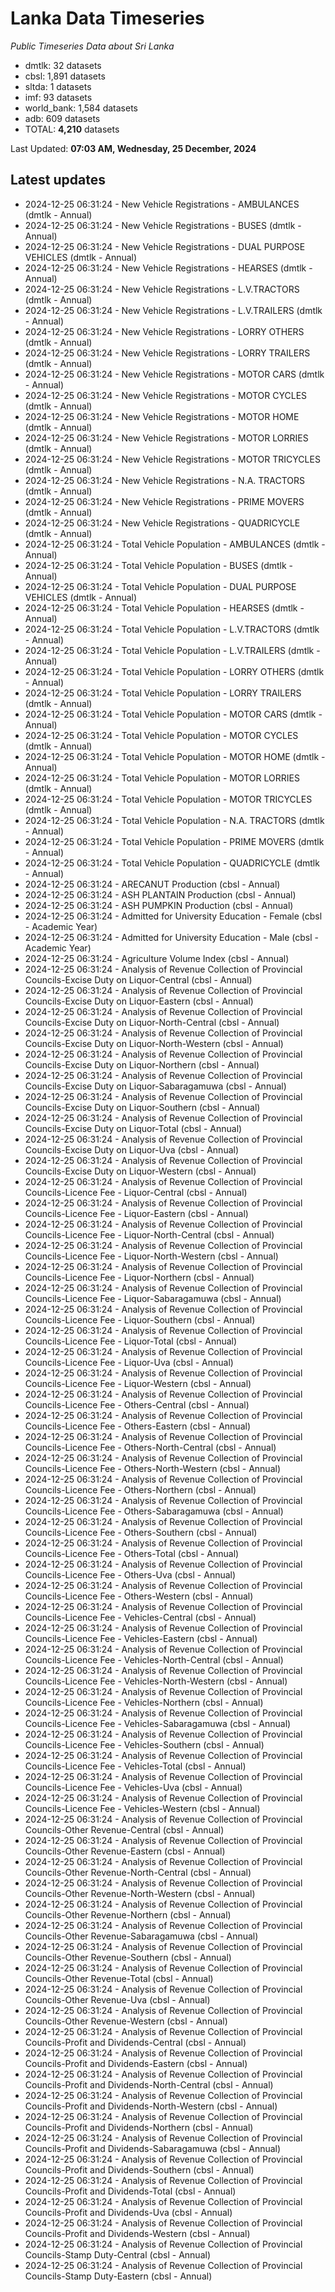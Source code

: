 # Lanka Data Timeseries
*Public Timeseries Data about Sri Lanka*

* dmtlk: 32 datasets
* cbsl: 1,891 datasets
* sltda: 1 datasets
* imf: 93 datasets
* world_bank: 1,584 datasets
* adb: 609 datasets
* TOTAL: **4,210** datasets

Last Updated: **07:03 AM, Wednesday, 25 December, 2024**

## Latest updates

* 2024-12-25 06:31:24 - New Vehicle Registrations - AMBULANCES (dmtlk - Annual)
* 2024-12-25 06:31:24 - New Vehicle Registrations - BUSES (dmtlk - Annual)
* 2024-12-25 06:31:24 - New Vehicle Registrations - DUAL PURPOSE VEHICLES (dmtlk - Annual)
* 2024-12-25 06:31:24 - New Vehicle Registrations - HEARSES (dmtlk - Annual)
* 2024-12-25 06:31:24 - New Vehicle Registrations - L.V.TRACTORS (dmtlk - Annual)
* 2024-12-25 06:31:24 - New Vehicle Registrations - L.V.TRAILERS (dmtlk - Annual)
* 2024-12-25 06:31:24 - New Vehicle Registrations - LORRY OTHERS (dmtlk - Annual)
* 2024-12-25 06:31:24 - New Vehicle Registrations - LORRY TRAILERS (dmtlk - Annual)
* 2024-12-25 06:31:24 - New Vehicle Registrations - MOTOR CARS (dmtlk - Annual)
* 2024-12-25 06:31:24 - New Vehicle Registrations - MOTOR CYCLES (dmtlk - Annual)
* 2024-12-25 06:31:24 - New Vehicle Registrations - MOTOR HOME (dmtlk - Annual)
* 2024-12-25 06:31:24 - New Vehicle Registrations - MOTOR LORRIES (dmtlk - Annual)
* 2024-12-25 06:31:24 - New Vehicle Registrations - MOTOR TRICYCLES (dmtlk - Annual)
* 2024-12-25 06:31:24 - New Vehicle Registrations - N.A. TRACTORS (dmtlk - Annual)
* 2024-12-25 06:31:24 - New Vehicle Registrations - PRIME MOVERS (dmtlk - Annual)
* 2024-12-25 06:31:24 - New Vehicle Registrations - QUADRICYCLE (dmtlk - Annual)
* 2024-12-25 06:31:24 - Total Vehicle Population - AMBULANCES (dmtlk - Annual)
* 2024-12-25 06:31:24 - Total Vehicle Population - BUSES (dmtlk - Annual)
* 2024-12-25 06:31:24 - Total Vehicle Population - DUAL PURPOSE VEHICLES (dmtlk - Annual)
* 2024-12-25 06:31:24 - Total Vehicle Population - HEARSES (dmtlk - Annual)
* 2024-12-25 06:31:24 - Total Vehicle Population - L.V.TRACTORS (dmtlk - Annual)
* 2024-12-25 06:31:24 - Total Vehicle Population - L.V.TRAILERS (dmtlk - Annual)
* 2024-12-25 06:31:24 - Total Vehicle Population - LORRY OTHERS (dmtlk - Annual)
* 2024-12-25 06:31:24 - Total Vehicle Population - LORRY TRAILERS (dmtlk - Annual)
* 2024-12-25 06:31:24 - Total Vehicle Population - MOTOR CARS (dmtlk - Annual)
* 2024-12-25 06:31:24 - Total Vehicle Population - MOTOR CYCLES (dmtlk - Annual)
* 2024-12-25 06:31:24 - Total Vehicle Population - MOTOR HOME (dmtlk - Annual)
* 2024-12-25 06:31:24 - Total Vehicle Population - MOTOR LORRIES (dmtlk - Annual)
* 2024-12-25 06:31:24 - Total Vehicle Population - MOTOR TRICYCLES (dmtlk - Annual)
* 2024-12-25 06:31:24 - Total Vehicle Population - N.A. TRACTORS (dmtlk - Annual)
* 2024-12-25 06:31:24 - Total Vehicle Population - PRIME MOVERS (dmtlk - Annual)
* 2024-12-25 06:31:24 - Total Vehicle Population - QUADRICYCLE (dmtlk - Annual)
* 2024-12-25 06:31:24 - ARECANUT Production (cbsl - Annual)
* 2024-12-25 06:31:24 - ASH PLANTAIN Production (cbsl - Annual)
* 2024-12-25 06:31:24 - ASH PUMPKIN Production (cbsl - Annual)
* 2024-12-25 06:31:24 - Admitted for University Education - Female (cbsl - Academic Year)
* 2024-12-25 06:31:24 - Admitted for University Education - Male (cbsl - Academic Year)
* 2024-12-25 06:31:24 - Agriculture Volume Index (cbsl - Annual)
* 2024-12-25 06:31:24 - Analysis of Revenue Collection of Provincial Councils-Excise Duty on Liquor-Central (cbsl - Annual)
* 2024-12-25 06:31:24 - Analysis of Revenue Collection of Provincial Councils-Excise Duty on Liquor-Eastern (cbsl - Annual)
* 2024-12-25 06:31:24 - Analysis of Revenue Collection of Provincial Councils-Excise Duty on Liquor-North-Central (cbsl - Annual)
* 2024-12-25 06:31:24 - Analysis of Revenue Collection of Provincial Councils-Excise Duty on Liquor-North-Western (cbsl - Annual)
* 2024-12-25 06:31:24 - Analysis of Revenue Collection of Provincial Councils-Excise Duty on Liquor-Northern (cbsl - Annual)
* 2024-12-25 06:31:24 - Analysis of Revenue Collection of Provincial Councils-Excise Duty on Liquor-Sabaragamuwa (cbsl - Annual)
* 2024-12-25 06:31:24 - Analysis of Revenue Collection of Provincial Councils-Excise Duty on Liquor-Southern (cbsl - Annual)
* 2024-12-25 06:31:24 - Analysis of Revenue Collection of Provincial Councils-Excise Duty on Liquor-Total (cbsl - Annual)
* 2024-12-25 06:31:24 - Analysis of Revenue Collection of Provincial Councils-Excise Duty on Liquor-Uva (cbsl - Annual)
* 2024-12-25 06:31:24 - Analysis of Revenue Collection of Provincial Councils-Excise Duty on Liquor-Western (cbsl - Annual)
* 2024-12-25 06:31:24 - Analysis of Revenue Collection of Provincial Councils-Licence Fee - Liquor-Central (cbsl - Annual)
* 2024-12-25 06:31:24 - Analysis of Revenue Collection of Provincial Councils-Licence Fee - Liquor-Eastern (cbsl - Annual)
* 2024-12-25 06:31:24 - Analysis of Revenue Collection of Provincial Councils-Licence Fee - Liquor-North-Central (cbsl - Annual)
* 2024-12-25 06:31:24 - Analysis of Revenue Collection of Provincial Councils-Licence Fee - Liquor-North-Western (cbsl - Annual)
* 2024-12-25 06:31:24 - Analysis of Revenue Collection of Provincial Councils-Licence Fee - Liquor-Northern (cbsl - Annual)
* 2024-12-25 06:31:24 - Analysis of Revenue Collection of Provincial Councils-Licence Fee - Liquor-Sabaragamuwa (cbsl - Annual)
* 2024-12-25 06:31:24 - Analysis of Revenue Collection of Provincial Councils-Licence Fee - Liquor-Southern (cbsl - Annual)
* 2024-12-25 06:31:24 - Analysis of Revenue Collection of Provincial Councils-Licence Fee - Liquor-Total (cbsl - Annual)
* 2024-12-25 06:31:24 - Analysis of Revenue Collection of Provincial Councils-Licence Fee - Liquor-Uva (cbsl - Annual)
* 2024-12-25 06:31:24 - Analysis of Revenue Collection of Provincial Councils-Licence Fee - Liquor-Western (cbsl - Annual)
* 2024-12-25 06:31:24 - Analysis of Revenue Collection of Provincial Councils-Licence Fee - Others-Central (cbsl - Annual)
* 2024-12-25 06:31:24 - Analysis of Revenue Collection of Provincial Councils-Licence Fee - Others-Eastern (cbsl - Annual)
* 2024-12-25 06:31:24 - Analysis of Revenue Collection of Provincial Councils-Licence Fee - Others-North-Central (cbsl - Annual)
* 2024-12-25 06:31:24 - Analysis of Revenue Collection of Provincial Councils-Licence Fee - Others-North-Western (cbsl - Annual)
* 2024-12-25 06:31:24 - Analysis of Revenue Collection of Provincial Councils-Licence Fee - Others-Northern (cbsl - Annual)
* 2024-12-25 06:31:24 - Analysis of Revenue Collection of Provincial Councils-Licence Fee - Others-Sabaragamuwa (cbsl - Annual)
* 2024-12-25 06:31:24 - Analysis of Revenue Collection of Provincial Councils-Licence Fee - Others-Southern (cbsl - Annual)
* 2024-12-25 06:31:24 - Analysis of Revenue Collection of Provincial Councils-Licence Fee - Others-Total (cbsl - Annual)
* 2024-12-25 06:31:24 - Analysis of Revenue Collection of Provincial Councils-Licence Fee - Others-Uva (cbsl - Annual)
* 2024-12-25 06:31:24 - Analysis of Revenue Collection of Provincial Councils-Licence Fee - Others-Western (cbsl - Annual)
* 2024-12-25 06:31:24 - Analysis of Revenue Collection of Provincial Councils-Licence Fee - Vehicles-Central (cbsl - Annual)
* 2024-12-25 06:31:24 - Analysis of Revenue Collection of Provincial Councils-Licence Fee - Vehicles-Eastern (cbsl - Annual)
* 2024-12-25 06:31:24 - Analysis of Revenue Collection of Provincial Councils-Licence Fee - Vehicles-North-Central (cbsl - Annual)
* 2024-12-25 06:31:24 - Analysis of Revenue Collection of Provincial Councils-Licence Fee - Vehicles-North-Western (cbsl - Annual)
* 2024-12-25 06:31:24 - Analysis of Revenue Collection of Provincial Councils-Licence Fee - Vehicles-Northern (cbsl - Annual)
* 2024-12-25 06:31:24 - Analysis of Revenue Collection of Provincial Councils-Licence Fee - Vehicles-Sabaragamuwa (cbsl - Annual)
* 2024-12-25 06:31:24 - Analysis of Revenue Collection of Provincial Councils-Licence Fee - Vehicles-Southern (cbsl - Annual)
* 2024-12-25 06:31:24 - Analysis of Revenue Collection of Provincial Councils-Licence Fee - Vehicles-Total (cbsl - Annual)
* 2024-12-25 06:31:24 - Analysis of Revenue Collection of Provincial Councils-Licence Fee - Vehicles-Uva (cbsl - Annual)
* 2024-12-25 06:31:24 - Analysis of Revenue Collection of Provincial Councils-Licence Fee - Vehicles-Western (cbsl - Annual)
* 2024-12-25 06:31:24 - Analysis of Revenue Collection of Provincial Councils-Other Revenue-Central (cbsl - Annual)
* 2024-12-25 06:31:24 - Analysis of Revenue Collection of Provincial Councils-Other Revenue-Eastern (cbsl - Annual)
* 2024-12-25 06:31:24 - Analysis of Revenue Collection of Provincial Councils-Other Revenue-North-Central (cbsl - Annual)
* 2024-12-25 06:31:24 - Analysis of Revenue Collection of Provincial Councils-Other Revenue-North-Western (cbsl - Annual)
* 2024-12-25 06:31:24 - Analysis of Revenue Collection of Provincial Councils-Other Revenue-Northern (cbsl - Annual)
* 2024-12-25 06:31:24 - Analysis of Revenue Collection of Provincial Councils-Other Revenue-Sabaragamuwa (cbsl - Annual)
* 2024-12-25 06:31:24 - Analysis of Revenue Collection of Provincial Councils-Other Revenue-Southern (cbsl - Annual)
* 2024-12-25 06:31:24 - Analysis of Revenue Collection of Provincial Councils-Other Revenue-Total (cbsl - Annual)
* 2024-12-25 06:31:24 - Analysis of Revenue Collection of Provincial Councils-Other Revenue-Uva (cbsl - Annual)
* 2024-12-25 06:31:24 - Analysis of Revenue Collection of Provincial Councils-Other Revenue-Western (cbsl - Annual)
* 2024-12-25 06:31:24 - Analysis of Revenue Collection of Provincial Councils-Profit and Dividends-Central (cbsl - Annual)
* 2024-12-25 06:31:24 - Analysis of Revenue Collection of Provincial Councils-Profit and Dividends-Eastern (cbsl - Annual)
* 2024-12-25 06:31:24 - Analysis of Revenue Collection of Provincial Councils-Profit and Dividends-North-Central (cbsl - Annual)
* 2024-12-25 06:31:24 - Analysis of Revenue Collection of Provincial Councils-Profit and Dividends-North-Western (cbsl - Annual)
* 2024-12-25 06:31:24 - Analysis of Revenue Collection of Provincial Councils-Profit and Dividends-Northern (cbsl - Annual)
* 2024-12-25 06:31:24 - Analysis of Revenue Collection of Provincial Councils-Profit and Dividends-Sabaragamuwa (cbsl - Annual)
* 2024-12-25 06:31:24 - Analysis of Revenue Collection of Provincial Councils-Profit and Dividends-Southern (cbsl - Annual)
* 2024-12-25 06:31:24 - Analysis of Revenue Collection of Provincial Councils-Profit and Dividends-Total (cbsl - Annual)
* 2024-12-25 06:31:24 - Analysis of Revenue Collection of Provincial Councils-Profit and Dividends-Uva (cbsl - Annual)
* 2024-12-25 06:31:24 - Analysis of Revenue Collection of Provincial Councils-Profit and Dividends-Western (cbsl - Annual)
* 2024-12-25 06:31:24 - Analysis of Revenue Collection of Provincial Councils-Stamp Duty-Central (cbsl - Annual)
* 2024-12-25 06:31:24 - Analysis of Revenue Collection of Provincial Councils-Stamp Duty-Eastern (cbsl - Annual)